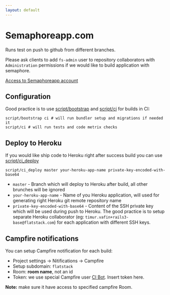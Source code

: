 ```yaml
---
layout: default
---
```


# Semaphoreapp.com


Runs test on push to github from different branches.

Please ask clients to add `fs-admin` user to repository collaborators with `Administration` permissions
if we would like to build application with semaphore.

[Access to Semaphoreapp account](https://flatstack.basecamphq.com/W5010754)

## Configuration

Good practice is to use [script/bootstrap](https://github.com/fs/rails3-base/blob/develop/script/bootstrap) and  [script/ci](https://github.com/fs/rails3-base/blob/develop/script/ci) for builds in CI:

    script/bootstrap ci # will run bundler setup and migrations if needed it
    script/ci # will run tests and code metrix checks

## Deploy to Heroku

If you would like ship code to Heroku right after success build you can use [script/ci_deploy](https://github.com/fs/rails3-base/blob/develop/script/ci_deploy)

    script/ci_deploy master your-heroku-app-name private-key-encoded-with-base64
    
* `master` - Branch which will deploy to Heroku after build, all other brunches will be ignored
* `your-heroku-app-name` - Name of you Heroku application, will used for generating right Heroku git remote repository name
* `private-key-encoded-with-base64` - Content of the SSH private key which will be used during push to Heroku.
   The good practice is to setup separate Heroku collaborator (eg: `timur.vafin+rails3-base@flatstack.com`) for each application with different SSH keys.

## Campfire notifications

You can setup Campfire notification for each build:
* Project settings -> Nitifications -> Campfire
* Setup subdomain: `flatstack`
* Room: **room name**, not an id
* Token: we use special Campfire user [CI Bot](https://flatstack.basecamphq.com/W5050260). Insert token here.

**Note:** make sure it have access to specified campfire Room.
